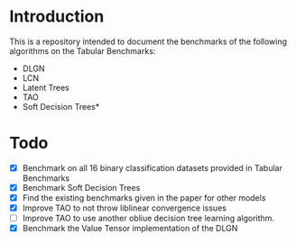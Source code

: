 # Introduction

This is a repository intended to document the benchmarks of the following algorithms on the Tabular Benchmarks:

- DLGN
- LCN
- Latent Trees
- TAO
- Soft Decision Trees*


# Todo

- [x] Benchmark on all 16 binary classification datasets provided in Tabular Benchmarks
- [x] Benchmark Soft Decision Trees
- [x] Find the existing benchmarks given in the paper for other models
- [x] Improve TAO to not throw liblinear convergence issues
- [ ] Improve TAO to use another obliue decision tree learning algorithm. 
- [x] Benchmark the Value Tensor implementation of the DLGN